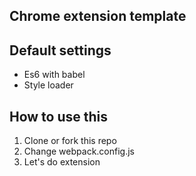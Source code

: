 Chrome extension template
-------------------------------------

Default settings
-------------------------------------
* Es6 with babel
* Style loader

How to use this
-------------------------------------

1. Clone or fork this repo
2. Change webpack.config.js
3. Let's do extension


